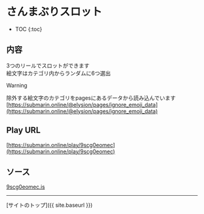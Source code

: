 # さんまぶりスロット

* TOC
{:toc}

## 内容
3つのリールでスロットができます  
絵文字はカテゴリ内からランダムに6つ選出

> [!WARNING]
> 除外する絵文字のカテゴリをpagesにあるデータから読み込んでいます
> [https://submarin.online/@elysion/pages/ignore_emoji_data](https://submarin.online/@elysion/pages/ignore_emoji_data)


## Play URL

[https://submarin.online/play/9scg0eomec](https://submarin.online/play/9scg0eomec)

## ソース

[9scg0eomec.is](https://github.com/elysion-pre/MisskeyPlay/blob/main/src/submarin/9scg0eomec.is)

----

[サイトのトップ]({{ site.baseurl }})
